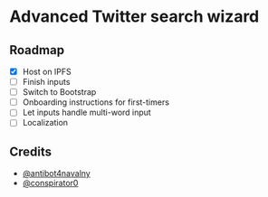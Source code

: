 # Advanced Twitter search wizard

## Roadmap

- [x] Host on IPFS
- [ ] Finish inputs
- [ ] Switch to Bootstrap
- [ ] Onboarding instructions for first-timers
- [ ] Let inputs handle multi-word input
- [ ] Localization

## Credits

- [@antibot4navalny](https://twitter.com/antibot4navalny/status/1389883273212481542)
- [@conspirator0](https://twitter.com/conspirator0)
